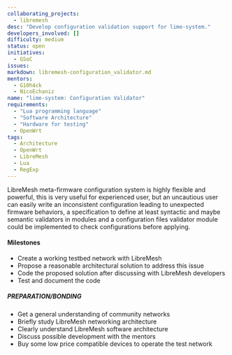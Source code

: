 ```yaml
---
collaborating_projects:
  - libremesh
desc: "Develop configuration validation support for lime-system."
developers_involved: []
difficulty: medium
status: open
initiatives:
  - GSoC
issues:
markdown: libremesh-configuration_validator.md
mentors:
  - G10h4ck
  - NicoEchaniz
name: "lime-system: Configuration Validator"
requirements:
  - "Lua programming language"
  - "Software Architecture"
  - "Hardware for testing"
  - OpenWrt
tags:
  - Architecture
  - OpenWrt
  - LibreMesh
  - Lua
  - RegExp
---
```



LibreMesh meta-firmware configuration system is highly flexible and powerful,
this is very useful for experienced user, but an uncautious user can easily
write an inconsistent configuration leading to unexpected firmware behaviors, a
specification to define at least syntactic and maybe semantic validators in
modules and a configuration files validator module could be implemented to check
configurations before applying.


#### Milestones

* Create a working testbed network with LibreMesh
* Propose a reasonable architectural solution to address this issue
* Code the proposed solution after discussing with LibreMesh developers
* Test and document the code


##### PREPARATION/BONDING

* Get a general understanding of community networks
* Briefly study LibreMesh networking architecture
* Clearly understand LibreMesh software architecture
* Discuss possible development with the mentors
* Buy some low price compatible devices to operate the test network
